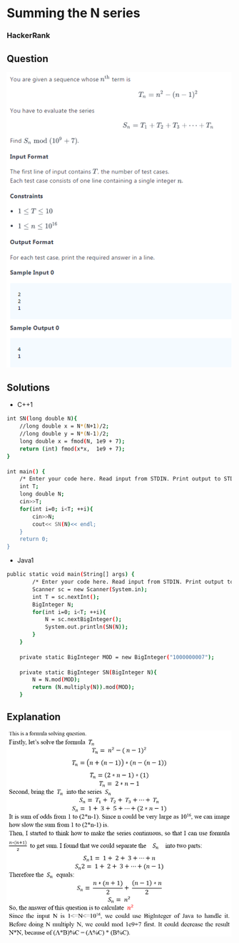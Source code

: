 # Summing the N series

### HackerRank

## Question

![Question](Images/SummingtheNseriesQ.png)

## Solutions

* C++1
```bash
int SN(long double N){
    //long double x = N*(N+1)/2;
    //long double y = N*(N-1)/2;
    long double x = fmod(N, 1e9 + 7);
    return (int) fmod(x*x,  1e9 + 7);
}

int main() {
    /* Enter your code here. Read input from STDIN. Print output to STDOUT */   
    int T;
    long double N;
    cin>>T;
    for(int i=0; i<T; ++i){
        cin>>N;
        cout<< SN(N)<< endl;
    }
    return 0;
}
```

* Java1
```bash
public static void main(String[] args) {
        /* Enter your code here. Read input from STDIN. Print output to STDOUT. Your class should be named Solution. */
        Scanner sc = new Scanner(System.in);
        int T = sc.nextInt();
        BigInteger N;
        for(int i=0; i<T; ++i){
            N = sc.nextBigInteger();
            System.out.println(SN(N));
        }  
    }
    
    private static BigInteger MOD = new BigInteger("1000000007");
    
    private static BigInteger SN(BigInteger N){
        N = N.mod(MOD);
        return (N.multiply(N)).mod(MOD);
    }
```

## Explanation

![Kiku](Images/SummingtheNseriesE.png)